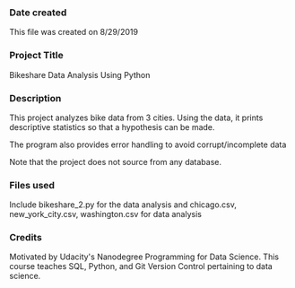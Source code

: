 ### Date created
This file was created on 8/29/2019

### Project Title
Bikeshare Data Analysis Using Python

### Description
This project analyzes bike data from 3 cities. Using the data, it prints descriptive statistics so that a hypothesis can be made.

The program also provides error handling to avoid corrupt/incomplete data

Note that the project does not source from any database.
### Files used
Include bikeshare_2.py for the data analysis and chicago.csv, new_york_city.csv, washington.csv for data analysis 

### Credits
Motivated by Udacity's Nanodegree Programming for Data Science. This course teaches SQL, Python, and Git Version Control pertaining to data science.
